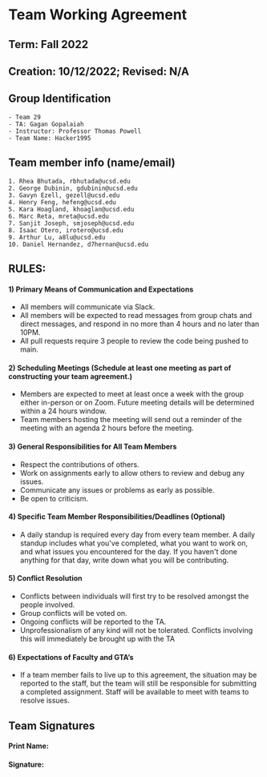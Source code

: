 # Team Working Agreement
## Term: Fall 2022
## Creation: 10/12/2022; Revised: N/A
## Group Identification
    - Team 29
    - TA: Gagan Gopalaiah
    - Instructor: Professor Thomas Powell
    - Team Name: Hacker1995

## Team member info (name/email)
    1. Rhea Bhutada, rbhutada@ucsd.edu
    2. George Dubinin, gdubinin@ucsd.edu
    3. Gavyn Ezell, gezell@ucsd.edu
    4. Henry Feng, hefeng@ucsd.edu
    5. Kara Hoagland, khoaglan@ucsd.edu
    6. Marc Reta, mreta@ucsd.edu
    7. Sanjit Joseph, smjoseph@ucsd.edu
    8. Isaac Otero, irotero@ucsd.edu
    9. Arthur Lu, a8lu@ucsd.edu
    10. Daniel Hernandez, d7hernan@ucsd.edu

## RULES:
#### 1)  Primary Means of Communication and Expectations
- All members will communicate via Slack.
- All members will be expected to read messages from group chats and direct messages, and respond in no more than 4 hours and no later than 10PM.
- All pull requests require 3 people to review the code being pushed to main.

#### 2) Scheduling Meetings (Schedule at least one meeting as part of constructing your team agreement.)
- Members are expected to meet at least once a week with the group either in-person or on Zoom. Future meeting details will be determined within a 24 hours window.
- Team members hosting the meeting will send out a reminder of the meeting with an agenda 2 hours before the meeting.

#### 3) General Responsibilities for All Team Members

- Respect the contributions of others.
- Work on assignments early to allow others to review and debug any issues.
- Communicate any issues or problems as early as possible.
- Be open to criticism.

#### 4) Specific Team Member Responsibilities/Deadlines (Optional)

- A daily standup is required every day from every team member. A daily standup includes what you've completed, what you want to work on, and what issues you encountered for the day. If you haven't done anything for that day, write down what you will be contributing.

#### 5) Conflict Resolution

- Conflicts between individuals will first try to be resolved amongst the people involved. 
- Group conflicts will be voted on.
- Ongoing conflicts will be reported to the TA.
- Unprofessionalism of any kind will not be tolerated. Conflicts involving this will immediately be brought up with the TA

#### 6) Expectations of Faculty and GTA’s

- If a team member fails to live up to this agreement, the situation may be reported to the staff, but the team will still be responsible for submitting a completed assignment. Staff will be available to meet with teams to resolve issues.

## Team Signatures

#### Print Name:
#### Signature: